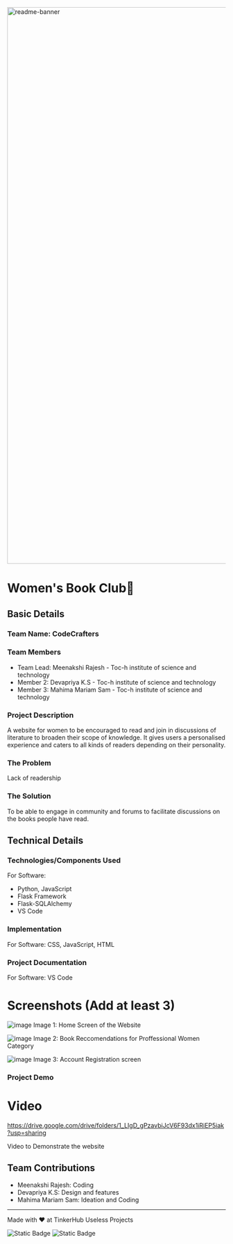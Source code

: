 <img width="1280" alt="readme-banner" src="https://github.com/user-attachments/assets/35332e92-44cb-425b-9dff-27bcf1023c6c">

# Women's Book Club🎯


## Basic Details
### Team Name: CodeCrafters


### Team Members
- Team Lead: Meenakshi Rajesh - Toc-h institute of science and technology
- Member 2: Devapriya K.S - Toc-h institute of science and technology
- Member 3: Mahima Mariam Sam - Toc-h institute of science and technology

### Project Description
A website for women to be encouraged to read and join in discussions of literature to broaden their scope of knowledge. 
It gives users a personalised experience and caters to all kinds of readers depending on their personality.

### The Problem
Lack of readership

### The Solution 
To be able to engage in community and forums to facilitate discussions on the books people have read.

## Technical Details
### Technologies/Components Used
For Software:
- Python, JavaScript
- Flask Framework
- Flask-SQLAlchemy
- VS Code


### Implementation
For Software: CSS, JavaScript, HTML

### Project Documentation
For Software: VS Code

# Screenshots (Add at least 3)
![image](https://github.com/user-attachments/assets/125f3f4a-15c7-489c-b812-0280804d885e)
Image 1: Home Screen of the Website


![image](https://github.com/user-attachments/assets/61a4dab0-caa2-4a78-9ed5-b236e7de97da)
Image 2: Book Reccomendations for Proffessional Women Category


![image](https://github.com/user-attachments/assets/275b8a33-5121-4b72-a92a-8002d82098d4)
Image 3: Account Registration screen


### Project Demo
# Video
https://drive.google.com/drive/folders/1_LIgD_gPzavbiJcV6F93dx1iRiEP5iak?usp=sharing

Video to Demonstrate the website

## Team Contributions
- Meenakshi Rajesh: Coding
- Devapriya K.S: Design and features
- Mahima Mariam Sam: Ideation and Coding

---
Made with ❤️ at TinkerHub Useless Projects 

![Static Badge](https://img.shields.io/badge/TinkerHub-24?color=%23000000&link=https%3A%2F%2Fwww.tinkerhub.org%2F)
![Static Badge](https://img.shields.io/badge/UselessProject--24-24?link=https%3A%2F%2Fwww.tinkerhub.org%2Fevents%2FQ2Q1TQKX6Q%2FUseless%2520Projects)



